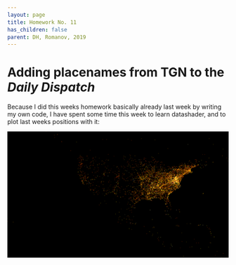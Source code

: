 ```yaml
---
layout: page
title: Homework No. 11
has_children: false
parent: DH, Romanov, 2019
---
```


# Adding placenames from TGN to the *Daily Dispatch*

Because I did this weeks homework basically already last week by writing my own code, I have spent some time this week to learn datashader, and to plot last weeks positions with it:

![](america.png)